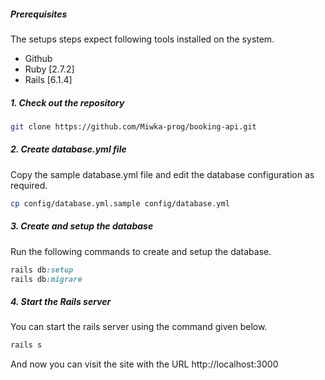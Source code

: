 ##### Prerequisites

The setups steps expect following tools installed on the system.

- Github
- Ruby [2.7.2]
- Rails [6.1.4]

##### 1. Check out the repository

```bash
git clone https://github.com/Miwka-prog/booking-api.git
```

##### 2. Create database.yml file

Copy the sample database.yml file and edit the database configuration as required.

```bash
cp config/database.yml.sample config/database.yml
```

##### 3. Create and setup the database

Run the following commands to create and setup the database.

```ruby
rails db:setup
rails db:migrare
```

##### 4. Start the Rails server

You can start the rails server using the command given below.

```ruby
rails s
```

And now you can visit the site with the URL http://localhost:3000
